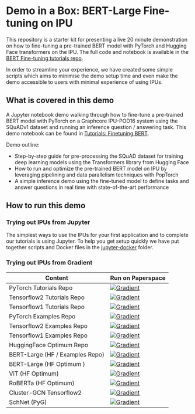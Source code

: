 # Demo in a Box: BERT-Large Fine-tuning on IPU

This repository is a starter kit for presenting a live 20 minute demonstration
on how to fine-tuning a pre-trained BERT model with PyTorch and Hugging Face 
transformers on the IPU. The full code and notebook is available in the 
[BERT Fine-tuning tutorials repo](https://github.com/graphcore/tutorials/tree/master/tutorials/pytorch/tut_finetuning_bert). 

In order to streamline your experience, we have created some simple scripts 
which aims to minimise the demo setup time and even make the demo accessible 
to users with minimal experience of using IPUs.
## What is covered in this demo

A Jupyter notebook demo walking through how to fine-tune a pre-trained BERT 
model with PyTorch on a Graphcore IPU-POD16 system using the SQuADv1 dataset and running an inference question / answering task.
This demo notebook can be found in [Tutorials: Finetuning BERT](https://github.com/graphcore/tutorials/tree/master/tutorials/pytorch/tut_finetuning_bert).

Demo outline:

* Step-by-step guide for pre-processing the SQuAD dataset for training 
  deep learning models using the Transformers library from Hugging Face
* How to run and optimize the pre-trained BERT model on IPU by leveraging 
  pipelining and data parallelism techniques with PopTorch
* A simple inference demo using the fine-tuned model to define tasks and 
  answer questions in real time with state-of-the-art performance
## How to run this demo

### Trying out IPUs from Jupyter

The simplest ways to use the IPUs for your first application and to complete our
tutorials is using Jupyter. To help you get setup quickly we have put together
scripts and Docker files in the [jupyter-docker](jupyter-docker/README.md) folder.

### Trying out IPUs from Gradient

| Content | Run on Paperspace |
|---------|-------------------|
|PyTorch Tutorials Repo|[![Gradient](https://assets.paperspace.io/img/gradient-badge.svg)](https://console.paperspace.com/github/graphcore/tutorials?machine=Free-IPU-POD16&container=graphcore%2Fpytorch-jupyter%3A2.6.0-ubuntu-20.04-20220804)|
|Tensorflow2 Tutorials Repo|[![Gradient](https://assets.paperspace.io/img/gradient-badge.svg)](https://console.paperspace.com/github/graphcore/tutorials?machine=Free-IPU-POD16&container=graphcore%2Ftensorflow-jupyter%3A2-amd-2.6.0-ubuntu-20.04-20220804)|
|Tensorflow1 Tutorials Repo|[![Gradient](https://assets.paperspace.io/img/gradient-badge.svg)](https://console.paperspace.com/github/graphcore/tutorials?machine=Free-IPU-POD16&container=graphcore%2Ftensorflow-jupyter%3A1-amd-2.6.0-ubuntu-18.04-20220804)|
|PyTorch Examples Repo|[![Gradient](https://assets.paperspace.io/img/gradient-badge.svg)](https://console.paperspace.com/github/graphcore/examples?machine=Free-IPU-POD16&container=graphcore%2Fpytorch-jupyter%3A2.6.0-ubuntu-20.04-20220804)|
|Tensorflow2 Examples Repo|[![Gradient](https://assets.paperspace.io/img/gradient-badge.svg)](https://console.paperspace.com/github/graphcore/examples?machine=Free-IPU-POD16&container=graphcore%2Ftensorflow-jupyter%3A2-amd-2.6.0-ubuntu-20.04-20220804)|
|Tensorflow1 Examples Repo|[![Gradient](https://assets.paperspace.io/img/gradient-badge.svg)](https://console.paperspace.com/github/graphcore/examples?machine=Free-IPU-POD16&container=graphcore%2Ftensorflow-jupyter%3A1-amd-2.6.0-ubuntu-18.04-20220804)|
|HuggingFace Optimum Repo|[![Gradient](https://assets.paperspace.io/img/gradient-badge.svg)](https://console.paperspace.com/github/huggingface/optimum-graphcore?machine=Free-IPU-POD16&container=graphcore%2Fpytorch-jupyter%3A2.6.0-ubuntu-20.04-20220804)|
|BERT-Large (HF / Examples Repo)|[![Gradient](https://assets.paperspace.io/img/gradient-badge.svg)](https://console.paperspace.com/github/gradient-ai/Graphcore-PyTorch?machine=Free-IPU-POD16&container=graphcore%2Fpytorch-jupyter%3A2.6.0-ubuntu-20.04-20220804&file=%2Fget-started%2FFine-tuning-BERT.ipynb)|
|BERT-Large (HF Optimum )|[![Gradient](https://assets.paperspace.io/img/gradient-badge.svg)](https://console.paperspace.com/github/gradient-ai/Graphcore-HuggingFace?machine=Free-IPU-POD16&container=graphcore%2Fpytorch-jupyter%3A2.6.0-ubuntu-20.04-20220804&file=%2Fnotebook-tutorials%2Fintroduction_to_optimum_graphcore.ipynb)|
|ViT (HF Optimum)|[![Gradient](https://assets.paperspace.io/img/gradient-badge.svg)](https://console.paperspace.com/github/gradient-ai/Graphcore-HuggingFace?machine=Free-IPU-POD16&container=graphcore%2Fpytorch-jupyter%3A2.6.0-ubuntu-20.04-20220804&file=%2Fget-started%2Fwalkthrough.ipynb)|
|RoBERTa (HF Optimum)|[![Gradient](https://assets.paperspace.io/img/gradient-badge.svg)](https://console.paperspace.com/github/gradient-ai/Graphcore-HuggingFace?machine=Free-IPU-POD16&container=graphcore%2Fpytorch-jupyter%3A2.6.0-ubuntu-20.04-20220804&file=%2Fnotebook-tutorials%2Ftext_classification.ipynb)|
|Cluster-GCN Tensorflow2 |[![Gradient](https://assets.paperspace.io/img/gradient-badge.svg)](https://console.paperspace.com/github/gradient-ai/Graphcore-Tensorflow2?machine=Free-IPU-POD16&container=graphcore%2Ftensorflow-jupyter%3A2-amd-2.6.0-ubuntu-20.04-20220804&file=%2Fget-started%2Frun_cluster_gcn_notebook.ipynb)|
|SchNet (PyG)|[![Gradient](https://assets.paperspace.io/img/gradient-badge.svg)](https://console.paperspace.com/github/gradient-ai/Graphcore-PyTorch?machine=Free-IPU-POD16&container=graphcore%2Fpytorch-jupyter%3A2.6.0-ubuntu-20.04-20220804&file=%2Fget-started%2FPyG-SchNetGNN.ipynb)|